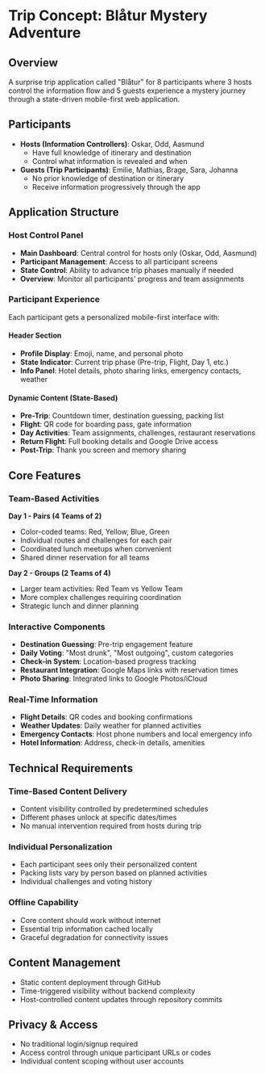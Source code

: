 # Trip Concept: Blåtur Mystery Adventure

## Overview
A surprise trip application called "Blåtur" for 8 participants where 3 hosts control the information flow and 5 guests experience a mystery journey through a state-driven mobile-first web application.

## Participants
- **Hosts (Information Controllers)**: Oskar, Odd, Aasmund
  - Have full knowledge of itinerary and destination
  - Control what information is revealed and when
- **Guests (Trip Participants)**: Emilie, Mathias, Brage, Sara, Johanna
  - No prior knowledge of destination or itinerary
  - Receive information progressively through the app

## Application Structure

### Host Control Panel
- **Main Dashboard**: Central control for hosts only (Oskar, Odd, Aasmund)
- **Participant Management**: Access to all participant screens
- **State Control**: Ability to advance trip phases manually if needed
- **Overview**: Monitor all participants' progress and team assignments

### Participant Experience
Each participant gets a personalized mobile-first interface with:

#### Header Section
- **Profile Display**: Emoji, name, and personal photo
- **State Indicator**: Current trip phase (Pre-trip, Flight, Day 1, etc.)
- **Info Panel**: Hotel details, photo sharing links, emergency contacts, weather

#### Dynamic Content (State-Based)
- **Pre-Trip**: Countdown timer, destination guessing, packing list
- **Flight**: QR code for boarding pass, gate information
- **Day Activities**: Team assignments, challenges, restaurant reservations
- **Return Flight**: Full booking details and Google Drive access
- **Post-Trip**: Thank you screen and memory sharing

## Core Features

### Team-Based Activities
**Day 1 - Pairs (4 Teams of 2)**
- Color-coded teams: Red, Yellow, Blue, Green
- Individual routes and challenges for each pair
- Coordinated lunch meetups when convenient
- Shared dinner reservation for all teams

**Day 2 - Groups (2 Teams of 4)**
- Larger team activities: Red Team vs Yellow Team
- More complex challenges requiring coordination
- Strategic lunch and dinner planning

### Interactive Components
- **Destination Guessing**: Pre-trip engagement feature
- **Daily Voting**: "Most drunk", "Most outgoing", custom categories
- **Check-in System**: Location-based progress tracking
- **Restaurant Integration**: Google Maps links with reservation times
- **Photo Sharing**: Integrated links to Google Photos/iCloud

### Real-Time Information
- **Flight Details**: QR codes and booking confirmations
- **Weather Updates**: Daily weather for planned activities  
- **Emergency Contacts**: Host phone numbers and local emergency info
- **Hotel Information**: Address, check-in details, amenities

## Technical Requirements

### Time-Based Content Delivery
- Content visibility controlled by predetermined schedules
- Different phases unlock at specific dates/times
- No manual intervention required from hosts during trip

### Individual Personalization
- Each participant sees only their personalized content
- Packing lists vary by person based on planned activities
- Individual challenges and voting history

### Offline Capability
- Core content should work without internet
- Essential trip information cached locally
- Graceful degradation for connectivity issues

## Content Management
- Static content deployment through GitHub
- Time-triggered visibility without backend complexity
- Host-controlled content updates through repository commits

## Privacy & Access
- No traditional login/signup required
- Access control through unique participant URLs or codes
- Individual content scoping without user accounts
